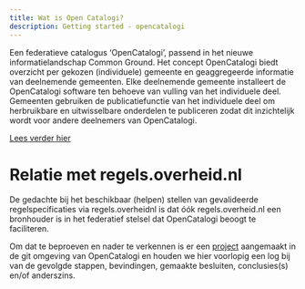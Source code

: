 ```yaml
---
title: Wat is Open Catalogi?
description: Getting started - opencatalogi
---
```


Een federatieve catalogus ‘OpenCatalogi’, passend in het nieuwe informatielandschap Common Ground. Het concept OpenCatalogi biedt overzicht per gekozen (individuele) gemeente en geaggregeerde informatie van deelnemende gemeenten. Elke deelnemende gemeente installeert de OpenCatalogi software ten behoeve van vulling van het individuele deel. Gemeenten gebruiken de publicatiefunctie van het individuele deel om herbruikbare en uitwisselbare onderdelen te publiceren zodat dit inzichtelijk wordt voor andere deelnemers van OpenCatalogi.

[Lees verder hier](https://github.com/OpenCatalogi)

# Relatie met regels.overheid.nl

De gedachte bij het beschikbaar (helpen) stellen van gevalideerde regelspecificaties via regels.overheidnl is dat óók regels.overheid.nl een bronhouder is in het federatief stelsel dat OpenCatalogi beoogt te faciliteren.

Om dat te beproeven en nader te verkennen is er een [project](https://github.com/orgs/OpenCatalogi/projects/7) aangemaakt in de git omgeving van OpenCatalogi en houden we hier voorlopig een log bij van de gevolgde stappen, bevindingen, gemaakte besluiten, conclusies(s) en/of anderszins.
